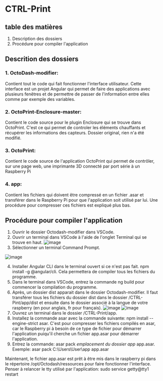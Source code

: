 # CTRL-Print

## table des matières
1. Description des dossiers
2. Procédure pour compiler l'application

## Descrition des dossiers

### 1. OctoDash-modifier:
Contient tout le code qui fait fonctionner l'interface utilisateur. Cette interface est un projet Angular qui permet de faire des applications avec plusieurs fenêtres et de permettre de passer de l'information entre elles comme par exemple des variables.
### 2. OctoPrint-Enclosure-master:
Contient le code source pour le plugin Enclosure qui se trouve dans OctoPrint. C'est ce qui permet de controler les éléments chauffants et récupérer les informations des capteurs. Dossier original, rien n'a été modifié.
### 3. OctoPrint:
Contient le code source de l'application OctoPrint qui permet de contrôler, sur une page web, une imprimante 3D connecté par port série à un Raspberry Pi
### 4. app:
Contient les fichiers qui doivent être compressé en un fichier .asar et transférer dans le Raspberry Pi pour que l'application soit utilisé par lui. Une procédure pour compresser ces fichiers est expliqué plus bas.

## Procédure pour compiler l'application
1. Ouvrir le dossier Octodash-modifier dans VSCode.
2. Ouvrir un terminal dans VSCode à l'aide de l'onglet Terminal qui se trouve en haut. ![image](https://user-images.githubusercontent.com/89463135/229137042-135e6e43-b1c0-4829-9986-2d3fffe35966.png)
3. Sélectionner un terminal Command Prompt.

![image](https://user-images.githubusercontent.com/89463135/231256327-3badfb79-d2f7-4729-8b94-6c23c44e78c8.png)

4. Installer Angular CLI dans le terminal ouvert si ce n'est pas fait. npm install -g @angular/cli. Cela permettera de compiler tous les fichiers du programme.
5. Dans le terminal dans VSCode, entrez la commande ng build pour commencer la compilation du programme.
6. Après, un dossier dist apparait dans le dossier Octodash-modifier. Il faut transférer tous les fichiers du dossier dist dans le dossier /CTRL-Pint/app/dist et ensuite dans le dossier associé à la langue de votre raspberry (en pour anglais, fr pour français).
![image](https://user-images.githubusercontent.com/89463135/229141267-49f951ae-d31a-4668-bbdd-5c8941d70087.png)  ![image](https://user-images.githubusercontent.com/89463135/229146206-f04cc97f-9d2d-4216-9a31-42091a0e106b.png)
7. Ouvrez un terminal dans le dossier /CTRL-Print/app.
8. Installez la commande asar avec la commande suivante: npm install --engine-strict asar. C'est pour compresser les fichiers compilés en asar, car le Raspberry pi à besoin de ce type de fichier pour démarrer l'application puiqu'il cherche un fichier app.asar pour démarrer l'application.
9. Entrez la commande: asar pack *emplacement du dossier app* app.asar. Exemple: asar pack C:\Users\User\app app.asar

Maintenant, le fichier app.asar est prêt à être mis dans le raspberry pi dans le répertoire /opt/Octodash/ressources pour faire fonctionner l'interface. Penser à relancer le tty utilisé par l'application: sudo service getty@tty1 restart
